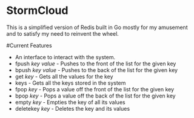 # StormCloud
This is a simplified version of Redis built in Go mostly for my amusement and to satisfy my need to reinvent the wheel.

#Current Features
- An interface to interact with the system.
 - fpush *key* *value* - Pushes to the front of the list for the given key
 - bpush *key* *value* - Pushes to the back of the list for the given key
 - get *key* - Gets all the values for the key
 - keys - Gets all the keys stored in the system
 - fpop *key* - Pops a value off the front of the list for the given key
 - bpop *key* - Pops a value off the back of the list for the given key
 - empty *key* - Empties the key of all its values
 - deletekey *key* - Deletes the key and its values
